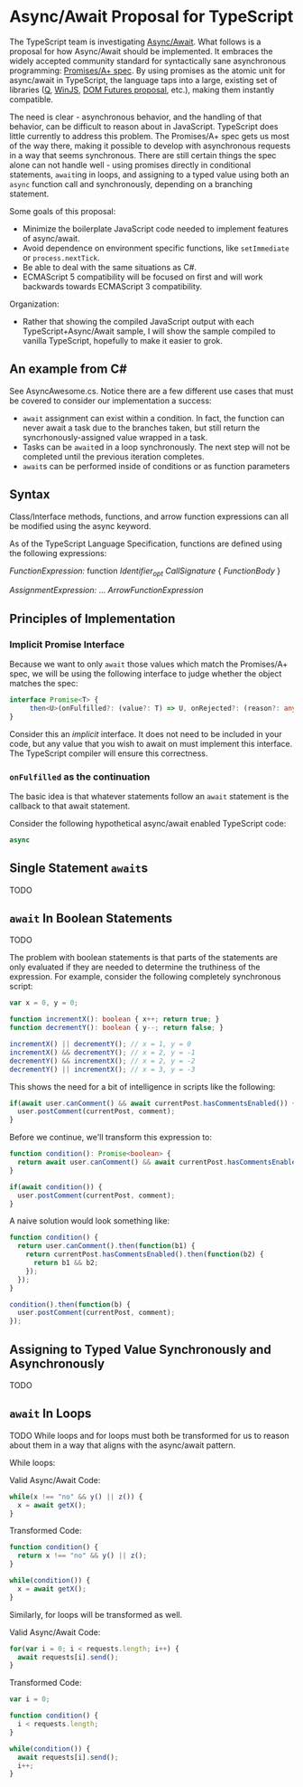 # Async/Await Proposal for TypeScript

The TypeScript team is investigating
[Async/Await](https://typescript.codeplex.com/wikipage?title=Roadmap&referringTitle=Home). 
What follows is a proposal for how Async/Await should be implemented. It embraces the widely accepted community standard
for syntactically sane asynchronous programming: [Promises/A+ spec](http://promises-aplus.github.io/promises-spec/).
By using promises as the atomic unit for async/await in TypeScript, the language taps into a large, existing set of
libraries ([Q](https://github.com/kriskowal/q), 
[WinJS](http://msdn.microsoft.com/en-us/library/windows/apps/br211867.aspx),
[DOM Futures proposal](http://dom.spec.whatwg.org/#futures), etc.), making them instantly compatible.

The need is clear - asynchronous behavior, and the handling of that behavior, can be difficult to reason about in
JavaScript. TypeScript does little currently to address this problem. The Promises/A+ spec gets us most of the way
there, making it possible to develop with asynchronous requests in a way that seems synchronous. There are still
certain things the spec alone can not handle well - using promises directly in conditional statements, `await`ing in
loops, and assigning to a typed value using both an `async` function call and synchronously, depending on a branching
statement.

Some goals of this proposal:
* Minimize the boilerplate JavaScript code needed to implement features of async/await.
* Avoid dependence on environment specific functions, like `setImmediate` or `process.nextTick`.
* Be able to deal with the same situations as C#.
* ECMAScript 5 compatibility will be focused on first and will work backwards towards ECMAScript 3 compatibility.

Organization:
* Rather that showing the compiled JavaScript output with each TypeScript+Async/Await sample, I will show the sample
  compiled to vanilla TypeScript, hopefully to make it easier to grok.

An example from C#
------------------

See AsyncAwesome.cs. Notice there are a few different use cases that must be covered to consider our implementation a
success:
* `await` assignment can exist within a condition. In fact, the function can never await a task due to the branches
  taken, but still return the syncrhonously-assigned value wrapped in a task.
* Tasks can be `await`ed in a loop synchronously. The next step will not be completed until the previous iteration
  completes.
* `await`s can be performed inside of conditions or as function parameters

## Syntax

Class/Interface methods, functions, and arrow function expressions can all be modified using the async keyword.

As of the TypeScript Language Specification, functions are defined using the following expressions:

*FunctionExpression:*
  function  *Identifier<sub>opt</sub>* *CallSignature* { *FunctionBody*  }

*AssignmentExpression:*
  ...
  *ArrowFunctionExpression*

## Principles of Implementation

### Implicit Promise Interface
Because we want to only `await` those values which match the Promises/A+ spec, we will be using the following
interface to judge whether the object matches the spec:

```ts
interface Promise<T> {
     then<U>(onFulfilled?: (value?: T) => U, onRejected?: (reason?: any) => any): Promise<U>;
}
```

Consider this an *implicit* interface. It does not need to be included in your code, but any value that you wish to
await on must implement this interface. The TypeScript compiler will ensure this correctness.

### `onFulfilled` as the continuation

The basic idea is that whatever statements follow an `await` statement is the callback to that await statement.

Consider the following hypothetical async/await enabled TypeScript code:
```ts
async 
```

## Single Statement `await`s

TODO

## `await` In Boolean Statements

TODO

The problem with boolean statements is that parts of the statements are only evaluated if they are needed to determine
the truthiness of the expression. For example, consider the following completely synchronous script:
```ts
var x = 0, y = 0;

function incrementX(): boolean { x++; return true; }
function decrementY(): boolean { y--; return false; }

incrementX() || decrementY(); // x = 1, y = 0
incrementX() && decrementY(); // x = 2, y = -1
decrementY() && incrementX(); // x = 2, y = -2
decrementY() || incrementX(); // x = 3, y = -3
```

This shows the need for a bit of intelligence in scripts like the following:
```ts
if(await user.canComment() && await currentPost.hasCommentsEnabled()) {
  user.postComment(currentPost, comment);
}
```

Before we continue, we'll transform this expression to:
```ts
function condition(): Promise<boolean> {
  return await user.canComment() && await currentPost.hasCommentsEnabled();
}

if(await condition()) {
  user.postComment(currentPost, comment);
}
```

A naive solution would look something like:
```ts
function condition() {
  return user.canComment().then(function(b1) {
    return currentPost.hasCommentsEnabled().then(function(b2) {
      return b1 && b2;
    });
  });
}

condition().then(function(b) {
  user.postComment(currentPost, comment);
});
```

## Assigning to Typed Value Synchronously and Asynchronously

TODO

## `await` In Loops

TODO
While loops and for loops must both be transformed for us to reason about them in a way that aligns with the
async/await pattern.

While loops:

Valid Async/Await Code:
```ts
while(x !== "no" && y() || z()) {
  x = await getX();
}
```

Transformed Code:
```ts
function condition() {
  return x !== "no" && y() || z();
}

while(condition()) {
  x = await getX();
}
```

Similarly, for loops will be transformed as well.

Valid Async/Await Code:
```ts
for(var i = 0; i < requests.length; i++) {
  await requests[i].send();
}
```

Transformed Code:
```ts
var i = 0;

function condition() {
  i < requests.length;
}

while(condition()) {
  await requests[i].send();
  i++;
}
```
